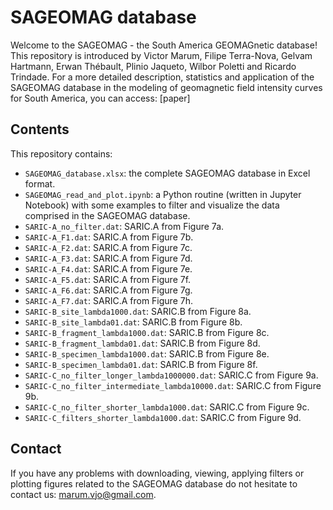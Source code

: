 # SAGEOMAG database
Welcome to the SAGEOMAG - the South America GEOMAGnetic database!
This repository is introduced by Victor Marum, Filipe Terra-Nova, Gelvam Hartmann, Erwan Thébault, Plinio Jaqueto, Wilbor Poletti and Ricardo Trindade.
For a more detailed description, statistics and application of the SAGEOMAG database in the modeling of geomagnetic field intensity curves for South America, you can access:
[paper]

## Contents
This repository contains:
* `SAGEOMAG_database.xlsx`: the complete SAGEOMAG database in Excel format.
* `SAGEOMAG_read_and_plot.ipynb`: a Python routine (written in Jupyter Notebook) with some examples to filter and visualize the data comprised in the SAGEOMAG database.
* `SARIC-A_no_filter.dat`: SARIC.A from Figure 7a.
* `SARIC-A_F1.dat`: SARIC.A from Figure 7b.
* `SARIC-A_F2.dat`: SARIC.A from Figure 7c.
* `SARIC-A_F3.dat`: SARIC.A from Figure 7d.
* `SARIC-A_F4.dat`: SARIC.A from Figure 7e.
* `SARIC-A_F5.dat`: SARIC.A from Figure 7f.
* `SARIC-A_F6.dat`: SARIC.A from Figure 7g.
* `SARIC-A_F7.dat`: SARIC.A from Figure 7h.
* `SARIC-B_site_lambda1000.dat`: SARIC.B from Figure 8a.
* `SARIC-B_site_lambda01.dat`: SARIC.B from Figure 8b.
* `SARIC-B_fragment_lambda1000.dat`: SARIC.B from Figure 8c.
* `SARIC-B_fragment_lambda01.dat`: SARIC.B from Figure 8d.
* `SARIC-B_specimen_lambda1000.dat`: SARIC.B from Figure 8e.
* `SARIC-B_specimen_lambda01.dat`: SARIC.B from Figure 8f.
* `SARIC-C_no_filter_longer_lambda1000000.dat`: SARIC.C from Figure 9a.
* `SARIC-C_no_filter_intermediate_lambda10000.dat`: SARIC.C from Figure 9b.
* `SARIC-C_no_filter_shorter_lambda1000.dat`: SARIC.C from Figure 9c.
* `SARIC-C_filters_shorter_lambda1000.dat`: SARIC.C from Figure 9d.

## Contact
If you have any problems with downloading, viewing, applying filters or plotting figures related to the SAGEOMAG database do not hesitate to contact us: marum.vjo@gmail.com.
